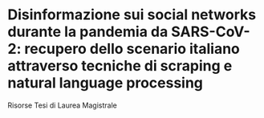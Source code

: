 # Disinformazione sui social networks durante la pandemia da SARS-CoV-2: recupero dello scenario italiano attraverso tecniche di scraping e natural language processing
Risorse Tesi di Laurea Magistrale
